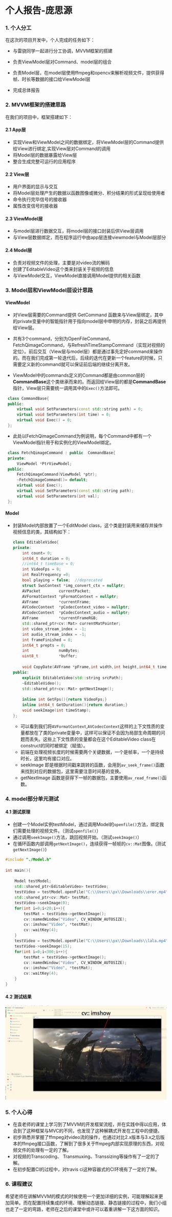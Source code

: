 # 个人报告-庞思源

### 1. 个人分工

在这次的项目开发中，个人完成的任务如下：

- 与雷骁同学一起进行分工协调，MVVM框架的搭建
- 负责ViewModel层对Command、model层的组合
- 负责Model层，在model层使用ffmpeg和opencv来解析视频文件，提供获得帧、时长等数据的接口给ViewModel层

- 完成总体报告

### 2. MVVM框架的搭建思路

在我们的项目中，框架搭建如下：

#### 2.1 App层

- 实现View和ViewModel之间的数据绑定，将ViewModel层的Command提供给View进行绑定,实现View层对Command的调用
- 将Model层的数据暴露给View层
- 整合生成完整可运行的应用程序

#### 2.2 View层

- 用户界面的显示与交互
- 将Model层处理产生的数据以函数图像或微分、积分结果的形式呈现给使用者
- 命令执行完毕信号的接收器
- 属性改变信号的接收器

#### 2.3 ViewModel层

- 与model层进行数据交互，将model层的接口封装后供View层调用
- 与View层数据绑定，而在程序运行中由app层连接viewmodel与Model层部分

#### 2.4 Model层

- 负责对视频文件的处理，主要是对video流的解码
- 创建了EditableVideo这个类来封装关于视频的信息
- 与ViewModel交互，ViewModel直接调用Model提供的相关函数



### 3. Model层和ViewModel层设计思路



#### ViewModel

- 对View层需要的Command提供 GetCommand 函数来与View层绑定，其中的private变量中的智能指针用于指向model层中申明的内存，封装之后再提供给View层。

- 共有3个command，分别为OpenFileCommand，FetchQimageCommand，与RefreshTimeStampCommand（实现对视频的定位）。前后交互（View层与model层）都是通过事先定好command来操作的。而在我们完成第一轮迭代后，后续的迭代在更新一个feature的时候，只需要定义新的command就可以保证前后端的继续分离开发。

- ViewModel中的commands定义的Command都是由common层的**CommandBase**这个类继承而来的。而返回给View层的都是**CommandBase**指针，View层只需要统一调用其中的`Exec()`方法即可。

 ```C++
  class CommandBase{
  public:
      virtual void SetParameters(const std::string path) = 0;
      virtual void SetParameters(int time) = 0;
      virtual void Exec() = 0;
  };
 ```
- 此处以FetchQimageCommand为例说明，每个Command中都有一个ViewModel指针用于和实例化的ViewModel绑定。
 ```C++
  class FetchQimageCommand : public  CommandBase{
  private:
      ViewModel *PtrViewModel;
  public:
      FetchQimageCommand(ViewModel *ptr);
      ~FetchQimageCommand()= default;
      virtual void Exec();
      virtual void SetParameters(const std::string path);
      virtual void SetParameters(int val);
  };
 ```



#### Model

- 封装Model内部放置了一个EditModel class，这个类是封装用来储存并操作视频信息的类，其结构如下：

  ```C++
  class EditableVideo{
  private:
      int count= 0;
      int64_t duration = 0;
      //int64_t timeBase = 0;
      int VideoFps = 0;
      int RealFrequency =0;
      bool playing = false;  //deprecated
      struct SwsContext *img_convert_ctx = nullptr;
      AVPacket        currentPacket;
      AVFormatContext *pFormatContext = nullptr;
      AVFrame         *currentFrame;
      AVCodecContext  *pCodecContext_video = nullptr;
      AVCodecContext  *pCodecContext_audio = nullptr;
      AVFrame         *currentFrameRGB;
      std::shared_ptr<cv::Mat> currentMatPointer;
      int video_stream_index = -1;
      int audio_stream_index = -1;
      int frameFinished = 0;
      int64_t prepts = 0;
      int             numBytes;
      uint8_t         *buffer;
  
      void CopyDate(AVFrame *pFrame,int width,int height,int64_t time);
  public:
      explicit EditableVideo(std::string srcPath);
      ~EditableVideo();
      std::shared_ptr<cv::Mat> getNextImage();
  
      inline int GetFps(){return VideoFps;}
      inline int64_t GetDuration(){return duration;}
      void seekImage(int timeStamp);
  };
  ```

  - 可以看到我们将`AVFormatContext`,`AVCodecContext`这样的上下文性质的变量都放在了类的private变量中，这样可以保证不会因为局部生命周期的问题而丢失。这些上下文性质的变量都会在这个EditableVideo class在 construct的同时被绑定（赋值）。
  - 前端在处理视频长度的时候需要两个关键数据，一个是帧率，一个是持续时长，这里均有接口对应。
  - seekImage 即是根据时间戳来跳转的函数，会用到`av_seek_frame()`函数来找到对应的数据包，这里需要注意时间基的变换。
  - getNextImage 函数是获得下一帧的数据包，主要使用`av_read_frame()`函数。




### 4. model部分单元测试

#### 4.1 测试原理

- 创建一个Model实例testModel，通过调用Model的`openfile()`方法，绑定我们需要处理的视频文件。（测试`openfile()`）
- 通过调用`seekImage()`方法，跳回视频开始。（测试`seekImage()`）
- 在循环函数内部调用`getNextImage()`，连续获得一帧帧的`cv::Mat`图像。(测试`getNextImage()`)

``` C++
#include "./Model.h"

int main(){

    Model testModel;
    std::shared_ptr<EditableVideo> testVideo;
    testVideo = testModel.openFile("C:\\Users\\px\\Downloads\\erer.mp4");
    std::shared_ptr<cv::Mat> testMat;
    testVideo->seekImage(0);
    for(int i=0;i<20;i++){
        testMat = testVideo->getNextImage();
        cv::namedWindow("Video", CV_WINDOW_AUTOSIZE);
        cv::imshow("Video", *testMat);
        cv::waitKey(4);
    }
    testVideo = testModel.openFile("C:\\Users\\px\\Downloads\\lala.mp4");
    testVideo->seekImage(15);
    for(int i=0;i<300;i++){
        testMat = testVideo->getNextImage();
        cv::namedWindow("Video", CV_WINDOW_AUTOSIZE);
        cv::imshow("Video", *testMat);
        cv::waitKey(4);
    }
}
```



####  4.2 测试结果

![1563549007426](./assets/1563549007426.png)

### 5. 个人心得

- 在袁老师的课堂上学习到了MVVM的开发框架流程，并在实践中得以应用，体会到了这种框架与MVC的不同，也发现了这种解耦式开发在工程中的便捷。
- 初步熟悉并掌握了ffmpeg对video流的操作，也通过对比2.x版本与3.x之后版本的ffmpeg接口函数，了解到了很多关于ffmpeg内部实现原理的东西，对视频文件的处理有一定的了解。
- 对视频的Transcoding、 Transmuxing、Transsizing等操作有了一定的了解。
- 在初步配置CI的过程中，对travis ci这种容器式的CI环境有了一定的了解。

### 6. 课程建议
  希望老师在讲解MVVM的模式的时候使用一个更加详细的实例，可能理解起来更加简单。而在配置持续集成的环境、理解动态链接、静态链接的过程中，我们小组也走了一定的弯路，老师在之后的课堂中或许可以着重讲解一下这方面的知识。
